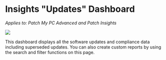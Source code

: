# Insights "Updates" Dashboard

_Applies to: Patch My PC Advanced and Patch Insights_

![](/_images/image-%28303%29.png-"Software-Updates-dashboard" "")

This dashboard displays all the software updates and compliance data including superseded updates.  You can also create custom reports by using the search and filter functions on this page.
